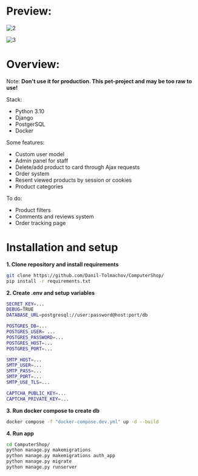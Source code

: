 # Preview:

![2](https://user-images.githubusercontent.com/59608495/202649969-062269ea-c093-4189-8b21-04640c614fdd.PNG)

![3](https://user-images.githubusercontent.com/59608495/202649953-e79bdaec-5a43-451e-8049-ecb60106974d.PNG)

# Overview:
Note: **Don't use it for production. This pet-project and may be too raw to use!**

Stack:
- Python 3.10
- Django
- PostgerSQL
- Docker

Some features:
- Custom user model
- Admin panel for staff
- Delete/add product to card through Ajax requests
- Order system
- Resent viewed products by session or cookies
- Product categories

To do:
- Product filters
- Comments and reviews system
- Order tracking page

# Installation and setup

**1. Clone repository and install requirements**
```sh 
git clone https://github.com/Danil-Tolmachov/ComputerShop/
pip install -r requirements.txt
```
**2. Create .env and setup variables**
```sh
SECRET_KEY=...
DEBUG=TRUE
DATABASE_URL=postgresql://user:password@host:port/db

POSTGRES_DB=...
POSTGRES_USER= ...
POSTGRES_PASSWORD=...
POSTGRES_HOST=...
POSTGRES_PORT=...

SMTP_HOST=...
SMTP_USER=...
SMTP_PASS=...
SMTP_PORT=...
SMTP_USE_TLS=...

CAPTCHA_PUBLIC_KEY=...
CAPTCHA_PRIVATE_KEY=...
```
**3. Run docker compose to create db**
```sh 
docker compose -f "docker-compose.dev.yml" up -d --build
```
**4. Run app**
```sh 
cd ComputerShop/
python manage.py makemigrations
python manage.py makemigrations auth_app
python manage.py migrate
python manage.py runserver
```
